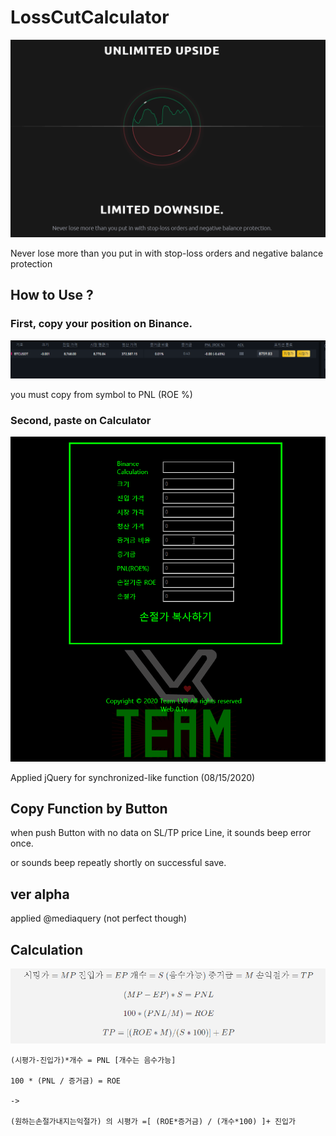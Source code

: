 # LossCutCalculator

![limitdown](/img/limitdown.png)

Never lose more than you put in with stop-loss orders and negative balance protection

## How to Use ?

### First, copy your position on Binance.

![binanceposi](/img/binanceposi.png)

you must copy from symbol to PNL (ROE %)

### Second, paste on Calculator

![paste](/img/paste.gif)

Applied jQuery for synchronized-like function (08/15/2020)

## Copy Function by Button

when push Button with no data on SL/TP price Line, it sounds beep error once.

or sounds beep repeatly shortly on successful save.

## ver alpha

applied @mediaquery (not perfect though)

## Calculation

![calculation](/img/math.png)

```
(시평가-진입가)*개수 = PNL [개수는 음수가능]

100 * (PNL / 증거금) = ROE

->

(원하는손절가내지는익절가) 의 시평가 =[ (ROE*증거금) / (개수*100) ]+ 진입가
```
